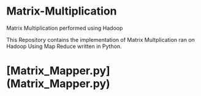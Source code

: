 # Matrix-Multiplication
Matrix Multiplication performed using Hadoop

This Repository contains the implementation of Matrix Multplication ran on Hadoop Using Map Reduce written in Python.

# [Matrix_Mapper.py] (Matrix_Mapper.py)


